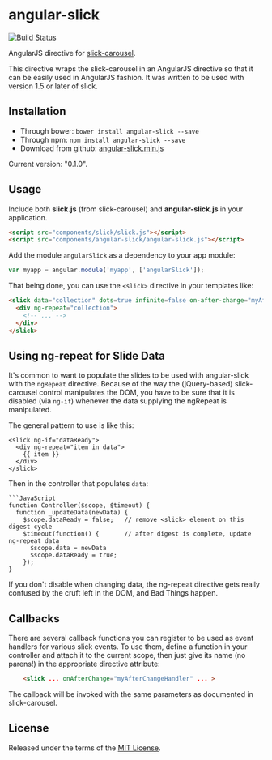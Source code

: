 angular-slick
=============
[![Build Status](https://travis-ci.org/mykwillis/angular-slick.png?branch=master)](https://travis-ci.org/mykwillis/angular-slick)

AngularJS directive for [slick-carousel](http://kenwheeler.github.io/slick/).

This directive wraps the slick-carousel in an AngularJS directive so that it can be easily used
in AngularJS fashion. It was written to be used with version 1.5 or later of slick.


Installation
------------

* Through bower: `bower install angular-slick --save`
* Through npm: `npm install angular-slick --save`
* Download from github: [angular-slick.min.js](https://raw.github.com/mykwillis/angular-slick/master/angular-slick.min.js)

Current version: "0.1.0".


Usage
-----
Include both **slick.js** (from slick-carousel) and **angular-slick.js** in your application.

```html
<script src="components/slick/slick.js"></script>
<script src="components/angular-slick/angular-slick.js"></script>
```

Add the module `angularSlick` as a dependency to your app module:

```js
var myapp = angular.module('myapp', ['angularSlick']);
```

That being done, you can use the `<slick>` directive in your templates like:

```html
<slick data="collection" dots=true infinite=false on-after-change="myAfterChangeHandler">
  <div ng-repeat="collection">
    <!-- ... -->
  </div>
</slick>
```


Using ng-repeat for Slide Data
------------------------------
It's common to want to populate the slides to be used with angular-slick with the
`ngRepeat` directive. Because of the way the (jQuery-based) slick-carousel control
manipulates the DOM, you have to be sure that it is disabled (via `ng-if`) whenever
the data supplying the ngRepeat is manipulated.

The general pattern to use is like this:

    <slick ng-if="dataReady">
      <div ng-repeat="item in data">
        {{ item }}
      </div>
    </slick>

Then in the controller that populates `data`:

    ```JavaScript
    function Controller($scope, $timeout) {
      function _updateData(newData) {
        $scope.dataReady = false;   // remove <slick> element on this digest cycle
        $timeout(function() {       // after digest is complete, update ng-repeat data
          $scope.data = newData
          $scope.dataReady = true;
        });
    }

If you don't disable <slick> when changing data, the ng-repeat directive gets really
confused by the cruft <slick> left in the DOM, and Bad Things happen.


Callbacks
----------
There are several callback functions you can register to be used as event handlers
for various slick events. To use them, define a function in your controller and attach it to
the current scope, then just give its name (no parens!) in the appropriate directive attribute:

```html
    <slick ... onAfterChange="myAfterChangeHandler" ... >
```

The callback will be invoked with the same parameters as documented in slick-carousel.


License
-------

Released under the terms of the [MIT License](LICENSE).
